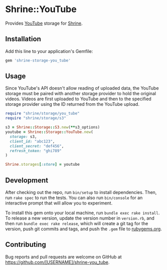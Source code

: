 # Shrine::YouTube

Provides [YouTube](https://youtube.com) storage for [Shrine](http://shrinerb.com).

## Installation

Add this line to your application's Gemfile:

```ruby
gem 'shrine-storage-you_tube'
```

## Usage

Since YouTube's API doesn't allow reading of uploaded data, the YouTube storage must be paired with another storage provider to hold the original videos. Videos are first uploaded to YouTube and then to the specified storage provider using the ID returned from the YouTube upload.

```ruby
require "shrine/storage/you_tube"
require "shrine/storage/s3"

s3 = Shrine::Storage::S3.new(**s3_options)
youtube = Shrine::Storage::YouTube.new(
  storage: s3,
  client_id: "abc123",
  client_secret: "def456",
  refresh_token: "ghi789"
)

Shrine.storages[:store] = youtube
```

## Development

After checking out the repo, run `bin/setup` to install dependencies. Then, run `rake spec` to run the tests. You can also run `bin/console` for an interactive prompt that will allow you to experiment.

To install this gem onto your local machine, run `bundle exec rake install`. To release a new version, update the version number in `version.rb`, and then run `bundle exec rake release`, which will create a git tag for the version, push git commits and tags, and push the `.gem` file to [rubygems.org](https://rubygems.org).

## Contributing

Bug reports and pull requests are welcome on GitHub at https://github.com/[USERNAME]/shrine-you_tube.
